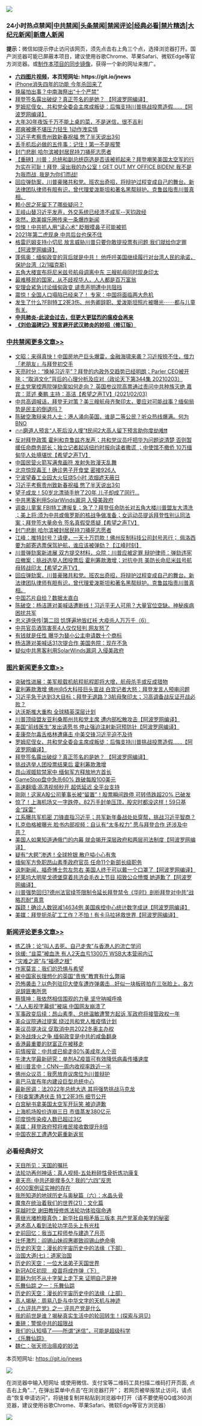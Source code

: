 ![](https://raw.githubusercontent.com/fqnews/bnews/master/64photo/fqnews-qr.jpg)

<div id="tt">
<h3>24小时热点禁闻|<a href="#%E4%B8%AD%E5%85%B1%E7%A6%81%E9%97%BB%E6%9B%B4%E5%A4%9A%E6%96%87%E7%AB%A0">中共禁闻</a>|<a href="#%E5%9B%BE%E7%89%87%E6%96%B0%E9%97%BB%E6%9B%B4%E5%A4%9A%E6%96%87%E7%AB%A0">头条禁闻</a>|<a href="#%E6%96%B0%E9%97%BB%E8%AF%84%E8%AE%BA%E6%9B%B4%E5%A4%9A%E6%96%87%E7%AB%A0">禁闻评论|<a href="#%E5%BF%85%E7%9C%8B%E7%BB%8F%E5%85%B8%E5%A5%BD%E6%96%87">经典必看|<a href="/video.md#%E7%A6%81%E7%89%87%E7%B2%BE%E9%80%89">禁片精选</a>|<a href="https://github.com/fqnews/djy/blob/master/gb/nf1351518.md#1">大纪元新闻</a>|<a href="https://github.com/fqnews/ntdtv/blob/master/gb/prog204.md#1">新唐人新闻</a></h3>
<div><b>提示：</b>微信如提示停止访问该网页，须先点击右上角三个点，选择浏览器打开。国产浏览器可能已屏蔽本项目，建议使用谷歌Chrome、苹果Safari、微软Edge等官方浏览器。或<a href="https://github.com/fqnews/bnews/blob/master/%E5%88%B6%E4%BD%9Cgit%E7%A6%81%E9%97%BB%E9%95%9C%E5%83%8F.md">制作本项目的同步镜像</a>，获得一个新的网址来推广。</div>
<ul>
<li><b><a href="http://d1.bdrive.tk/64.mp4" target="_blank">六四图片视频</a>，本页短网址: https://git.io/jnews</b></li>
<li><a href="/cnnews/20210203/1480699.md">iPhone消失四年的功能 今年杀回来了</a></li>
<li><a href="/cbnews/20210203/1480546.md">换届怕出事？中南海祭出“十个严禁”</a></li>
<li><a href="/topimagenews/20210203/1480482.md">拜登签名露出破绽？真正签名的是她？ 【阿波罗网编译】</a></li>
<li><a href="/topimagenews/20210203/1480723.md">罗姆尼侄女、共和党全委会主席成叛徒：后悔支持川普挑战投票造假……【阿波罗网编译】</a></li>
<li><a href="/lifebaike/20210203/1480453.md">大年30年夜饭千万不能上桌的菜，不是迷信，很不吉利</a></li>
<li><a href="/cbnews/20210203/1480615.md">郑爽被爆不堪压力轻生 1动作洩实情</a></li>
<li><a href="/cbnews/20210204/1480978.md">习近平考察贵州致新春祝福 憋了半天说出3句</a></li>
<li><a href="/cnnews/20210203/1480604.md">丢手机后必做的五件事：记住！第一不是报警</a></li>
<li><a href="/cbnews/20210203/1480861.md">封门悲剧 哈尔滨被封居民持刀捅死志愿者</a></li>
<li><a href="/bannedvideo/20210203/1480548.md">【重磅】川普：总统和副总统窃选是否该被抓起来？拜登嘲笑美国太空军的行为实在可耻！拜登, 滚出我的办公室！GET OUT MY OFFICE BIDEN!  我不是为我而战, 我是为你们而战!</a></li>
<li><a href="/cbnews/20210203/1480774.md">回应弹劾案，川普豪赌共和党。班农出奇招，将辩护过程变成自己的舞台。新法律团队律师有胆有识，曾代理爱泼斯坦和著名黑帮辩护。克鲁兹指责川普真相。</a></li>
<li><a href="/cnnews/20210203/1480557.md">赖小民之死留下了哪些疑问？</a></li>
<li><a href="/bannedvideo/20210204/1480887.md">王岐山替习近平发声，外交系统已经溃不成军--天钧政经</a></li>
<li><a href="/yule/20210203/1480606.md">突然，欧美娱乐圈传来一条爆炸新闻</a></li>
<li><a href="/cbnews/20210203/1480667.md">惊悚！中共抓人用“读心术” 眨眼摸鼻子可能被抓</a></li>
<li><a href="/cnnews/20210204/1481002.md">2021年第二虎现身 中共后台也保不住</a></li>
<li><a href="/cnnews/20210203/1480740.md">格雷厄姆支持小切尼 放言威胁川普只要你敢提投票有问题 我们就给你定罪【阿波罗网编译】</a></li>
<li><a href="/bannedvideo/20210203/1480495.md">蓬佩奥：缅甸政变的背后就是中共！ 他呼吁美国继续履行对台湾人民的承诺，保护台湾（2/1福克斯)</a></li>
<li><a href="/headline/20210203/1480582.md">五角大楼宣布将尼米兹号航母调离中东 三艘航母同时现身印太</a></li>
<li><a href="/lifebaike/20210203/1480683.md">最难移民的国家，从不歧视华人，人人都是百万富翁</a></li>
<li><a href="/cbnews/20210203/1480668.md">安理会紧急讨论缅甸政变 谴责声明遭中共阻挡</a></li>
<li><a href="/comments/20210204/1480916.md">震惊！全国人口塌陷已经来了！ 专家：中国将面临两大危机</a></li>
<li><a href="/bannedvideo/20210203/1480543.md">发生了什么?FBI特工2死3伤、州务卿辞职、爱泼斯坦照片被曝光⋯⋯都与儿童有关.</a></li>
<li><b><a href="/comments/20200211/1275071.md" target="_blank">中共肺炎-此波会过去，但更大更猛烈的瘟疫会再来</a></b></li>
<li><b><a href="/comments/20200207/1272816.md" target="_blank">《刘伯温碑记》预言避开武汉肺炎的妙招（修订版）</a></b></li>
</ul>
</div>

<div class="catlist">
<h3><a href="/cbnews/" target="_blank">中共禁闻</a><span><a href="/cbnews/" target="_blank" rel="nofollow">更多文章>></a></span></h3>
<ul>
<li><a href="/cbnews/20210204/1481102.md" target="_blank">文昭：来得真快！中国房地产巨头爆雷，金融海啸来袭？习近按捺不住，借力「老朋友」与拜登初交手</a></li>
<li><a href="/cbnews/20210204/1481099.md" target="_blank">天亮时分：“换掉习近平”？拜登的内政外交趋势已经明朗；Parler CEO被开除；“取消文化”背后的心理分析及应对（政论天下第344集 20210203）</a></li>
<li><a href="/cbnews/20210204/1481071.md" target="_blank">民主党掌控两院弹劾案如何走向？ 英国参议院高票通过责问中共种族灭绝    嘉宾：蓝述 秦鹏 主持：高洁【希望之声TV】(2021/02/03)</a></li>
<li><a href="/cbnews/20210204/1481069.md" target="_blank">中共高调喊话，拜登无对策？美三艘航母齐聚印太，要应对可能战事？缅甸局势是民主的倒退吗？</a></li>
<li><a href="/cbnews/20210204/1481067.md" target="_blank">陈破空激辩亲共人士：港人涌向英国，谁是二等公民？听众热线爆满。何为BNO</a></li>
<li><a href="/cbnews/20210204/1481055.md" target="_blank">🔥🔥磨道人预言“人死后没人埋”❗民间2大高人留下预言助你度劫难❗❗</a></li>
<li><a href="/cbnews/20210204/1481036.md" target="_blank">反对拜登政策 霍利和克鲁兹齐发声；共和党议员吁把华为问题说清楚 否则暂缓任命商务部长；独立记者起诉纽约时报向读者撒谎 ；中使馆不撤侨 10万缅甸华人处境堪忧【希望之声TV】</a></li>
<li><a href="/cbnews/20210204/1481013.md" target="_blank">中国民营火箭写满鬼画符 发射失败漫天乱舞</a></li>
<li><a href="/cbnews/20210204/1481012.md" target="_blank">北京惊现毒王！确诊男子开食堂 密接926人</a></li>
<li><a href="/cbnews/20210204/1480979.md" target="_blank">宁波望春工业园大火狂烧5小时 浓烟遮天蔽日</a></li>
<li><a href="/cbnews/20210204/1480978.md" target="_blank">习近平考察贵州致新春祝福 憋了半天说出3句</a></li>
<li><a href="/cbnews/20210204/1480961.md" target="_blank">望子成龙！50岁北漂骑手拚了20年 儿子却成了同行…</a></li>
<li><a href="/cbnews/20210204/1480938.md" target="_blank">中共黑客利用SolarWinds漏洞 入侵美政府</a></li>
<li><a href="/cbnews/20210204/1480928.md" target="_blank">调查儿童案  FBI特工遭报复；急了？拜登任命防长对五角大楼川普盟友大清洗 ；美上将:须为中共或俄罗斯的核战争做准备；女运动员提诉拜登性别认同法案；拜登签大量命令 签名真假受质疑【希望之声TV】</a></li>
<li><a href="/cbnews/20210203/1480861.md" target="_blank">封门悲剧 哈尔滨被封居民持刀捅死志愿者</a></li>
<li><a href="/cbnews/20210203/1480858.md" target="_blank">江峰：推特封号？请便，一天十万罚款！佛州反制科技公司封号恶行； 佩洛西要为邮寄选票保驾护航，谁应该被弹劾？【江峰时刻】</a></li>
<li><a href="/cbnews/20210203/1480786.md" target="_blank">川普弹劾案新进展 双方提交材料，众院：川普应被定罪 辩护律师：弹劾违宪应撤案；挑战选举人团投票后 霍利筹款激增；对抗中共 美防长命尼米兹号航母转战印太【希望之声TV】</a></li>
<li><a href="/cbnews/20210203/1480774.md" target="_blank">回应弹劾案，川普豪赌共和党。班农出奇招，将辩护过程变成自己的舞台。新法律团队律师有胆有识，曾代理爱泼斯坦和著名黑帮辩护。克鲁兹指责川普真相。</a></li>
<li><a href="/cbnews/20210203/1480751.md" target="_blank">中国芯片自给？数据太直白</a></li>
<li><a href="/cbnews/20210203/1480745.md" target="_blank">陈破空：杨洁篪对美喊话遭断线！习近平无人可用？大量官位空缺。神秘疾病困扰共军</a></li>
<li><a href="/cbnews/20210203/1480653.md" target="_blank">忠义道侠传|第二回 饥馑遍地皆红袄 大疫杀人万万千（6）</a></li>
<li><a href="/cbnews/20210203/1480737.md" target="_blank">中共官员酒驾害死4人仅仅轻判 网友怒了</a></li>
<li><a href="/cbnews/20210203/1480696.md" target="_blank">有钱就是任性 曝华为替小公主申请数十个商标</a></li>
<li><a href="/cbnews/20210203/1480680.md" target="_blank">杨洁篪对美喊话31次提合作 美国务院：现在不急</a></li>
<li><a href="/cbnews/20210203/1480669.md" target="_blank">疑似中共黑客利用SolarWinds漏洞 入侵美政府</a></li>

</ul>
</div>
<div class="catlist">
<h3><a href="/topimagenews/" target="_blank">图片新闻</a><span><a href="/topimagenews/" target="_blank" rel="nofollow">更多文章>></a></span></h3>
<ul>
<li><a href="/topimagenews/20210204/1481105.md" target="_blank">突破性进展：美军舰载机航程航程即将大增，航母杀手或反成猎物</a></li>
<li><a href="/topimagenews/20210204/1481077.md" target="_blank">霍利筹款激增 佛州向5大科技巨头宣战 白宫记者大怒：拜登发言人预审问题</a></li>
<li><a href="/topimagenews/20210204/1480996.md" target="_blank">习近平急于达到3大目标；拜登无退路？3航母聚印太；习高调备战反证开战必败？</a></li>
<li><a href="/topimagenews/20210204/1480995.md" target="_blank">达沃斯推大重构 全球精英深层计划</a></li>
<li><a href="/topimagenews/20210203/1480843.md" target="_blank">川普顶级盟友亚利桑那州共和党主席 遭内部松散攻击【阿波罗网编译】</a></li>
<li><a href="/topimagenews/20210203/1480749.md" target="_blank">美国“前线医生”发出请愿书 停止强迫注射新冠预防针【阿波罗网编译】</a></li>
<li><a href="/topimagenews/20210203/1480748.md" target="_blank">麦康奈尔毒舌格林遭痛击 中美交锋习近平迫不及待</a></li>
<li><a href="/topimagenews/20210203/1480723.md" target="_blank">罗姆尼侄女、共和党全委会主席成叛徒：后悔支持川普挑战投票造假……【阿波罗网编译】</a></li>
<li><a href="/topimagenews/20210203/1480482.md" target="_blank">拜登签名露出破绽？真正签名的是她？ 【阿波罗网编译】</a></li>
<li><a href="/topimagenews/20210203/1480377.md" target="_blank">挑战选举人团投票结果后 霍利筹款激增</a></li>
<li><a href="/topimagenews/20210203/1480205.md" target="_blank">昂山淑姬软禁家中 缅甸军方释放地方首长</a></li>
<li><a href="/topimagenews/20210203/1480192.md" target="_blank">GameStop盘中急杀60% 跌破每股100美元</a></li>
<li><a href="/comments/20210202/1479954.md" target="_blank">高速翻墙:高清视频秒开 超低延迟 全平台支持</a></li>
<li><a href="/topimagenews/20210202/1479880.md" target="_blank">刚刚！这家A股公司董事长被“留置”！股票瞬间跌停 可转债跌超20% 已破发</a></li>
<li><a href="/topimagenews/20210202/1479879.md" target="_blank">惊了！上海机场又一字跌停，82万手封单压顶，股灾时都没这样！59只基金“踩雷”</a></li>
<li><a href="/topimagenews/20210202/1479708.md" target="_blank">江系曝共军机密 刀锋直指习近平；共军新年备战处处穿帮，挑战习近平智商？</a></li>
<li><a href="/topimagenews/20210202/1479667.md" target="_blank">扎克伯格被曝光 脸书内部视频：自认有“太多权力” 愿与拜登合作 还涉及中共？</a></li>
<li><a href="/topimagenews/20210202/1479544.md" target="_blank">美国人如果知道通俄门的内幕 就会揭开深层政府和两层司法制度【阿波罗网编译】</a></li>
<li><a href="/topimagenews/20210202/1479491.md" target="_blank">疑有“大鳄”渗透！全球抢银 散户嗌小心有鬼</a></li>
<li><a href="/topimagenews/20210202/1479451.md" target="_blank">缅甸军方免职昂山素季政府官员 任命11个新部长级职务</a></li>
<li><a href="/topimagenews/20210201/1479276.md" target="_blank">讽刺新闻，福奇博士忽左忽右 美国人终于可以戴一个口罩了【阿波罗网编译】</a></li>
<li><a href="/topimagenews/20210201/1479250.md" target="_blank">好莱坞大明星戈德堡穿着共济会毛衣上节目 招致公众愤慨 她道歉了【阿波罗网编译】</a></li>
<li><a href="/topimagenews/20210201/1479236.md" target="_blank">川普强势回归?德州法官续签限制令延长拜登禁令《华时》剖析拜登对中共“战略忍耐”真意</a></li>
<li><a href="/topimagenews/20210201/1479128.md" target="_blank">蹊跷！确诊人数锐减14634例 美国疾控中心统计数字成谜【阿波罗网编译】</a></li>
<li><a href="/topimagenews/20210201/1479046.md" target="_blank">美媒：拜登扼杀矿工工作？不怕！有卡马拉拯救世界【阿波罗网编译】</a></li>

</ul>
</div>
<div class="catlist">
<h3><a href="/comments/" target="_blank">新闻评论</a><span><a href="/comments/" target="_blank" rel="nofollow">更多文章>></a></span></h3>
<ul>
<li><a href="/comments/20210204/1481136.md" target="_blank">练乙铮：论“叫人去死、自己走鬼”与香港人的流亡学问</a></li>
<li><a href="/comments/20210204/1481135.md" target="_blank">徐缓: “韭菜”被血洗 有人2天血亏1300万 WSB大本营闹内讧</a></li>
<li><a href="/comments/20210204/1481134.md" target="_blank">“灾难之源”与“福德之根”</a></li>
<li><a href="/comments/20210204/1481133.md" target="_blank">作家莫言：我们的恐惧与希望</a></li>
<li><a href="/comments/20210204/1481132.md" target="_blank">被中国家长理想化的英国“贵族”教育有什么弊端</a></li>
<li><a href="/comments/20210204/1480898.md" target="_blank">恐怖袭击？以色列驻印大使车遭炸弹袭击…好似一块板砖拍在三张脸上，各方说辞匪夷所思</a></li>
<li><a href="/comments/20210204/1481108.md" target="_blank">蔡慎坤：我依然相信围观的力量 坚守呐喊呼唤</a></li>
<li><a href="/comments/20210204/1481096.md" target="_blank">“人人影视字幕组”被端 中国网友崩溃了</a></li>
<li><a href="/comments/20210204/1481095.md" target="_blank">军事政变后续：昂山素季、总统温敏遭警方起诉 军政府将接管政权一年</a></li>
<li><a href="/comments/20210204/1481093.md" target="_blank">美众议院通过提案 绕过共和党人推疫情计划</a></li>
<li><a href="/comments/20210204/1481092.md" target="_blank">美议员提决议 促取消中共2022冬奥主办权</a></li>
<li><a href="/comments/20210204/1481082.md" target="_blank">新冷战烽火之争 缅甸政变是中共的咸鱼翻身</a></li>
<li><a href="/comments/20210204/1481081.md" target="_blank">香港最重要的财富正在被移走</a></li>
<li><a href="/comments/20210204/1481061.md" target="_blank">前情报官：中共或已偷走80%美成年人个资</a></li>
<li><a href="/comments/20210204/1481060.md" target="_blank">牛津大学最新研究：单剂AZ疫苗可有效降低病毒传播速度</a></li>
<li><a href="/comments/20210204/1481042.md" target="_blank">被川普言中：CNN一周内收视率跌近一半</a></li>
<li><a href="/comments/20210204/1481041.md" target="_blank">佛州众议员：我愿放弃议席位为川普辩护</a></li>
<li><a href="/comments/20210204/1481033.md" target="_blank">奥巴马宣布年内建设巨型总统中心</a></li>
<li><a href="/comments/20210204/1481032.md" target="_blank">最新民调：法2022年总统大选 其将强势挑战马克龙</a></li>
<li><a href="/comments/20210204/1481022.md" target="_blank">FBI查案遭遇伏击 特工2死3伤 细节公开</a></li>
<li><a href="/comments/20210204/1481011.md" target="_blank">白宫秘书拿美国太空军开玩笑 被迫道歉</a></li>
<li><a href="/comments/20210204/1481010.md" target="_blank">上海机场股价连崩三日 市值蒸发380亿元</a></li>
<li><a href="/comments/20210204/1480991.md" target="_blank">印度惊传染疫人数已超过3亿</a></li>
<li><a href="/comments/20210204/1480989.md" target="_blank">美媒：拜登政府预将难民接收数提升8倍</a></li>
<li><a href="/comments/20210204/1480988.md" target="_blank">中国农民工遭遇欠薪重新返贫</a></li>

</ul>
</div>

<div class="catlist">
<h3>必看经典好文</h3>
<ul>
<li><a href="/tculture/20180919/1000196.md" target="_blank">天目所见：天国的嘱托</a></li>
<li><a href="/comments/20190516/1128964.md" target="_blank">法轮功再创神话：真人视频-五处粉碎性骨折炼功康复</a></li>
<li><a href="/comments/20200607/1341003.md" target="_blank">章天亮: 中共还能撑多久? 我的“六四”反思</a></li>
<li><a href="/lifebaike/20201113/1430218.md" target="_blank">4000案例证实神的存在</a></li>
<li><a href="/cbnews/20171115/856086.md" target="_blank">我所知道的地球历史与奥秘篇（六）：水晶头骨</a></li>
<li><a href="/comments/20180802/980476.md" target="_blank">魔鬼在统治着我们的世界(21)：文化篇</a></li>
<li><a href="/comments/20200511/1322384.md" target="_blank">穿越时空 谢田教授修炼法轮功体验宿命通</a></li>
<li><a href="/lifebaike/20180921/1001174.md" target="_blank">黄继光堵枪眼真伪：新华社自相矛盾三版本 共产党革命美学的秘密</a></li>
<li><a href="/comments/20200227/1284657.md" target="_blank">道术高人看到法轮功学员头上有光柱</a></li>
<li><a href="/aomi/history/20141104/323033.md" target="_blank">史前回忆：我当工程师参与建造了月亮</a></li>
<li><a href="/cbnews/20200727/1366904.md" target="_blank">壮怀激烈：阎锡山妹阎惠卿致阎锡山绝命电</a></li>
<li><a href="/tculture/20121025/73066.md" target="_blank">历史的天空：漫长的宇宙历史中的法缘（下部）</a></li>
<li><a href="/cbnews/20190424/913985.md" target="_blank">治国大道(七)：道家治国</a></li>
<li><a href="/tculture/20121025/73067.md" target="_blank">历史的天空：一位大法弟子天国世界</a></li>
<li><a href="/headline/20200908/1392940.md" target="_blank">新冠ADE初现　疫苗将成炸弹（下）</a></li>
<li><a href="/ccpdope/20190803/1168965.md" target="_blank">耶稣为何不从十字架上走下来 证明自己是神</a></li>
<li><a href="/tculture/20170710/789533.md" target="_blank">乐舞仙踪 之一：乐舞仙踪</a></li>
<li><a href="/tculture/20121025/73065.md" target="_blank">历史的天空：漫长的宇宙历史中的法缘（上部）</a></li>
<li><a href="/aomi/history/20170924/831575.md" target="_blank">高人揭秘：周易八卦与中华文字的天机与神迹</a></li>
<li><a href="/bookonline/20131116/201056.md" target="_blank">《九评共产党》之一 评共产党是什么</a></li>
<li><a href="/comments/20200715/1359453.md" target="_blank">我的前世是谁？揭秘真实生活中的轮回转生！(探索与洞见)</a></li>
<li><a href="/comments/20200717/1362287.md" target="_blank">重磅：警惕中共的超限战</a></li>
<li><a href="/sohnews/20161029/607205.md" target="_blank">我们的认知塌了——所谓“迷信”，可能是超级科学</a></li>
<li><a href="/comments/20200527/783191.md" target="_blank">《乐舞仙踪》</a></li>
<li><a href="/comments/20200224/1282494.md" target="_blank">魏仁：张天师治瘟疫的妙法</a></li>

</ul>
</div>

本页短网址: https://git.io/jnews

![](https://raw.githubusercontent.com/fqnews/bnews/master/64photo/fqnews-qr.jpg)

在浏览器中输入短网址 或使用微信、支付宝等二维码工具扫描二维码打开页面, 点击右上角"...", 在弹出菜单中点击“在浏览器打开”； 若网页被举报禁止访问，请点击“恢复申请访问”，将链接复制并粘贴到浏览器中打开（请不要使用QQ或360浏览器，建议使用谷歌Chrome、苹果Safari、微软Edge等官方浏览器）

![](https://raw.githubusercontent.com/fqnews/bnews/master/64photo/wx.jpg)